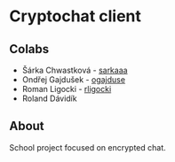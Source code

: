 # Cryptochat client
## Colabs
- Šárka Chwastková - [sarkaaa](https://github.com/sarkaaa)
- Ondřej Gajdušek - [ogajduse](https://github.com/ogajduse)
- Roman Ligocki - [rligocki](https://github.com/rligocki)
- Roland Dávidík
## About
School project focused on encrypted chat.